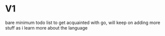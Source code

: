 # V1
bare minimum todo list to get acquainted with go, will keep on adding more stuff as i learn more about the language